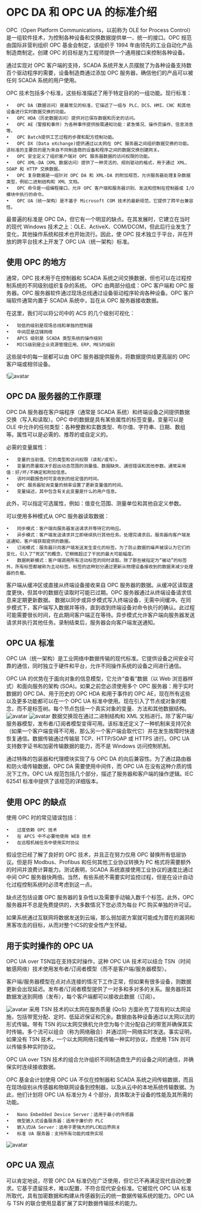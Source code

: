 # OPC DA 和 OPC UA 的标准介绍
OPC（Open Platform Communications，以前称为 OLE for Process Control）是一组软件技术，为控制各种设备和交换数据提供单一、统一的接口。OPC 规范由国际非营利组织 OPC 基金会制定，该组织于 1994 年由领先的工业自动化产品制造商制定。创建 OPC 的目标是为工程师提供一个通用接口来控制各种设备。

通过实现对 OPC 客户端的支持，SCADA 系统开发人员摆脱了为各种设备支持数百个驱动程序的需要，设备制造商通过添加 OPC 服务器，确信他们的产品可以被任何 SCADA 系统的用户使用。

OPC 技术包括多个标准，这些标准描述了用于特定目的的一组功能。现行标准：

    •   OPC DA（数据访问）是最常见的标准，它描述了一组与 PLC、DCS、HMI、CNC 和其他设备进行实时数据交换的功能。
    •	OPC HDA（历史数据访问）提供对已保存数据和历史的访问。
    •	OPC AE（警报和事件）为各种事件提供按需通知功能：紧急情况、操作员操作、信息消息等。
    •	OPC Batch提供工艺过程的步骤和配方控制功能。
    •	OPC DX (Data eXchange)提供通过以太网在 OPC 服务器之间组织数据交换的功能。该标准的主要目的是为来自不同制造商的设备和程序之间的数据交换创建网关。
    •	OPC 安全定义了组织客户端对 OPC 服务器数据的访问权限的功能。
    •	OPC XML-DA（XML 数据访问）提供了一种灵活的、规则驱动的格式，用于通过 XML、SOAP 和 HTTP 交换数据。
    •	OPC 复杂数据是一组针对 OPC DA 和 XML-DA 的附加规范，允许服务器处理复杂数据类型，例如二进制结构和 XML 文档。
    •	OPC 命令是一组编程接口，允许 OPC 客户端和服务器识别、发送和控制在控制器或 I/O 模块中执行的命令。
    •	OPC UA（统一架构）是不基于 Microsoft COM 技术的最新规范，它提供了跨平台兼容性。
最普遍的标准是 OPC DA，但它有一个明显的缺点。在其发展时，它建立在当时的现代 Windows 技术之上：OLE、ActiveX、COM/DCOM，但此后行业发生了变化，其他操作系统和技术也开始流行。因此，使 OPC 技术独立于平台，并在开放的跨平台技术上开发了 OPC UA（统一架构）标准。

## 使用 OPC 的地方
通常，OPC 技术用于在控制器和 SCADA 系统之间交换数据，但也可以在过程控制系统的不同级别组织复杂的系统。
OPC 由两部分组成：OPC 客户端和 OPC 服务器。OPC 服务器软件通过现场总线通过设备驱动程序轮询各种设备。OPC 客户端软件通常内置于 SCADA 系统中，旨在从 OPC 服务器接收数据。

在这里，我们可以将公司中的 ACS 的几个级别可视化：

    •	较低的级别是现场总线和单独的控制器
    •	中间层是店铺网络
    •	APCS 级别是 SCADA 类型系统的操作级别
    •	MICS级别是企业资源管理应用、ERP、MES的级别
这些层中的每一层都可以由 OPC 服务器提供服务，将数据提供给更高层的 OPC 客户端或相邻设备。

!![avatar](1.png)

## OPC DA 服务器的工作原理
OPC DA 服务器在客户端程序（通常是 SCADA 系统）和终端设备之间提供数据交换（写入和读取）。OPC 中的数据是具有某些属性的标签变量。变量可以是 OLE 中允许的任何类型：各种整数和实数类型、布尔值、字符串、日期、数组等。属性可以是必需的、推荐的或自定义的。

必需的变量属性：

    •	变量的当前值、它的类型和访问权限（读和/或写）。
    •	变量的质量取决于超出动态范围的测量值、数据缺失、通信错误和其他参数。通常采用值：好/坏/不确定和附加信息。
    •	该时间戳报告时可变收到的给定值的时间。
    •	OPC 服务器轮询变量的频率设置了更新变量值的时间。
    •	变量描述，其中包含有关此变量是什么的用户信息。

此外，可以指定可选属性，例如：值变化范围、测量单位和其他自定义参数。

可以使用多种模式从 OPC 服务器读取数据：

    •	同步模式：客户端向服务器发送请求并等待它的响应。
    •	异步模式：客户端发送请求并立即继续执行其他任务。处理完请求后，服务器向客户端发送通知，客户端获取提供的数据。
    •	订阅模式：服务器只向客户端发送发生变化的标签。为了防止数据的噪声被误认为它们的变化，引入了“死区”的概念，它稍微超过了干扰的最大可能幅度。
    •	数据刷新模式：客户端调用所有活动标签的同时读取。除了那些被指定为“被动”的标签外，所有标签都被称为主动标签。标签的这种划分通过更新从物理设备接收到的数据来减少处理器的负载。
客户端从缓冲区或直接从终端设备接收来自 OPC 服务器的数据。从缓冲区读取速度更快，但其中的数据在读取时可能已过期。OPC 服务器通过从终端设备请求信息来定期更新数据。
数据以同步或异步模式写入终端设备，无需中间缓冲。在同步模式下，客户端写入数据并等待，直到收到终端设备对命令执行的确认。此过程可能需要很长时间，在此期间客户端正在等待。异步模式允许客户端向服务器发送请求并执行其他任务。录制结束后，服务器会向客户端发送通知。

## OPC UA 标准
OPC UA（统一架构）是工业网络中数据传输的现代标准。它提供设备之间安全可靠的通信，同时独立于硬件和平台，允许不同操作系统的设备之间进行通信。

OPC UA 的优势在于面向对象的信息模型，它允许“查看”数据（以 Web 浏览器样式）和面向服务的架构 (SOA)。如果之前您必须使用多个 OPC 服务器：用于实时数据的 OPC DA、用于历史的 OPC HDA 和用于事件的 OPC AE，现在所有这些以及更多功能都可以在一个 OPC UA 标准中使用。现在引入了节点或对象的概念，而不是标签树。每个节点包括一个真实对象的变量、方法和其他数据结构。
![avatar](2.png)
![avatar](3.png)
数据交换现在通过二进制结构和 XML 文档进行。除了客户端/服务器模型，发布者/订阅者模型变得可用。该标准还定义了一种机制来支持冗余（如果一个客户端变得不可用，那么另一个客户端会取代它）并在发生故障时快速恢复通信。数据传输通过传输层 TCP、HTTP/SOAP 或 HTTPS 进行。OPC UA 支持数字证书和加密传输数据的能力，而不是 Windows 访问控制机制。

通过特殊的包装器和代理模块实现了与 OPC DA 的向后兼容性。为了通过路由器和防火墙传输数据，OPC DA 需要使用中间件，而 OPC UA 在没有这种介质的情况下工作。OPC UA 规范包括几个部分，描述了服务器和客户端的操作逻辑。IEC 62541 标准中提供了该规范的详细版本。

## 使用 OPC 的缺点
使用 OPC 时的常见错误包括：

    •	过度依赖 OPC 技术
    •	在 APCS 中不必要地使用 WEB 技术
    •	在远程机械任务中使用实时协议
假设您已经了解了良好的 OPC 技术，并且正在努力仅用 OPC 替换所有低层协议。但是将 Modbus、Profibus 和任何其他工业协议转换为 PC 格式将需要额外的时间并浪费计算能力。测试表明，SCADA 系统直接使用工业协议的速度比通过中间 OPC 服务器快两倍。当然，有些系统不需要实时监控过程，但是在设计自动化过程控制系统时必须考虑到这一点。

缺点还包括设置 OPC 服务器的复杂性以及需要手动输入数千个标签。此外，OPC 服务器并不总是免费提供的，大多数情况下您必须为每台 PC 购买单独的许可证。

如果系统通过互联网将数据发送到云端，那么弱加密方案就可能成为潜在的漏洞和黑客攻击的目标，从而对整个ICS的安全性产生怀疑。

## 用于实时操作的 OPC UA
OPC UA over TSN旨在支持实时操作，这种 OPC UA 技术可以结合 TSN（时间敏感网络）技术使用发布者/订阅者模型（而不是客户端/服务器模型）。

客户端/服务器模型在点对点连接的情况下工作正常，但如果有很多设备，则数据更新会出现延迟。发布者/订阅者模型提供了一对多和多对多的关系。服务器将其数据发送到网络（发布），每个客户端都可以接收此数据（订阅）。

![avatar](4.png)
采用 TSN 技术的以太网在服务质量 (QoS) 方面补充了现有的以太网设施，包括带宽分配、定时、低延迟保证和冗余。数据由各种设备通过以太网以流的形式传输。带有 TSN 的以太网交换机允许您为每个流分配自己的带宽并确保其实时传输。多个流可以组合（称为网络融合）并通过同一网络实时发送。事实证明，如果没有 TSN 技术，一个以太网网络只能传输一种实时协议，而使用 TSN 则可以传输多种实时协议。

OPC UA over TSN 技术的组合允许组织不同制造商生产的设备之间的通信，并确保实时连续接收数据。

OPC 基金会计划使用 OPC UA 不仅在控制器和 SCADA 系统之间传输数据，而且在现场级别从传感器和物联网设备到控制器，以及从云中的本地系统传输数据。为此，他们计划将 OPC UA 标准分为 4 个部分，具体取决于设备的性能及其所需的功能。

    •	Nano Embedded Device Server：适用于最小的传感器
    •	微型嵌入式设备服务器：适用于廉价的 PLC
    •	嵌入式UA Server：适用于更强大的PLC和边界网关
    •	标准 UA 服务器：支持所有功能的成熟实现

![avatar](5.png)

## OPC UA 观点
可以肯定地说，尽管 OPC DA 标准仍在广泛使用，但它已不再满足现代自动化要求。它基于遗留技术，难以配置，不符合现代安全标准。它被现代 OPC UA 标准所取代，具有加密数据和构建从传感器到云的统一数据传输系统的能力。OPC UA 与 TSN 的联合使用显着扩展了实时数据传输技术的能力。









